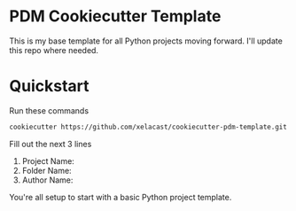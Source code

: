 # PDM Cookiecutter Template

This is my base template for all Python projects moving forward. I'll update this repo where needed.

# Quickstart

Run these commands

```bash
cookiecutter https://github.com/xelacast/cookiecutter-pdm-template.git
```

Fill out the next 3 lines
1) Project Name:
2) Folder Name:
3) Author Name:

You're all setup to start with a basic Python project template.
